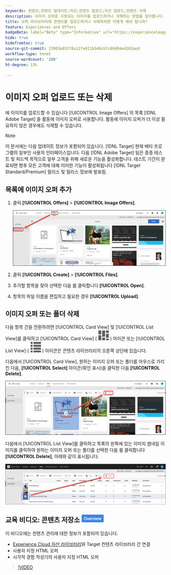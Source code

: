 ```yaml
---
keywords: 컨텐츠;컨텐츠 업데이트;자산;컨텐츠 업로드;자산 업로드;컨텐츠 삭제
description: 이미지 오퍼로 사용되는 이미지를 업로드하거나 삭제하는 방법을 알아봅니다.
title: 오퍼 라이브러리에 콘텐츠를 업로드하거나 삭제하려면 어떻게 해야 합니까?
feature: Experiences and Offers
badgeBeta: label="Beta" type="Informative" url="https://experienceleague.adobe.com/docs/target/using/introduction/intro.html#beta newtab=true" tooltip=" [!DNL Adobe Target]의 Beta 기능"
hide: true
hidefromtoc: true
source-git-commit: 13903e03178a12fe811b540cb7c00d04e4263aed
workflow-type: tm+mt
source-wordcount: '280'
ht-degree: 13%

---
```


# 이미지 오퍼 업로드 또는 삭제

에 이미지를 업로드할 수 있습니다 [!UICONTROL Image Offers] 의 목록 [!DNL Adobe Target] 을 활동에 이미지 오퍼로 사용합니다. 활동에 이미지 오퍼가 더 이상 필요하지 않은 경우에도 삭제할 수 있습니다.

>[!NOTE]
>
>이 문서에는 다음 업데이트 정보가 포함되어 있습니다. [!DNL Target] 현재 베타 프로그램의 일부인 사용자 인터페이스입니다. 다음 [!DNL Adobe Target] 팀은 종종 테스트 및 피드백 목적으로 일부 고객을 위해 새로운 기능을 활성화합니다. 테스트 기간이 완료되면 향후 모든 고객에 대해 이러한 기능이 활성화됩니다 [!DNL Target Standard/Premium] 릴리스 및 릴리스 정보에 발표됨.

## 목록에 이미지 오퍼 추가

1. 클릭 **[!UICONTROL Offers]** > **[!UICONTROL Image Offers]**.

   ![오퍼 > 이미지 오퍼](/help/main/c-experiences/c-manage-content/assets/image-offers-tab-new.png)

1. 클릭 **[!UICONTROL Create]** > **[!UICONTROL Files]**.
1. 추가할 항목을 찾아 선택한 다음 를 클릭합니다 **[!UICONTROL Open]**.
1. 항목의 파일 이름을 편집하고 필요한 경우 **[!UICONTROL Upload]**.

## 이미지 오퍼 또는 폴더 삭제

다음 항목 간을 전환하려면 [!UICONTROL Card View] 및 [!UICONTROL List View]를 클릭하고 [!UICONTROL Card View] ( ![카드 보기 아이콘](/help/main/c-experiences/c-manage-content/assets/icon-tile.png) ) 아이콘 또는 [!UICONTROL List View] ( ![목록 보기 아이콘](/help/main/c-experiences/c-manage-content/assets/icon-list-view.png) ) 아이콘은 콘텐츠 라이브러리의 오른쪽 상단에 있습니다.

다음에서 [!UICONTROL Card View], 원하는 이미지 오퍼 또는 폴더를 마우스로 가리킨 다음, **[!UICONTROL Select]** 아이콘(확인 표시)을 클릭한 다음 **[!UICONTROL Delete]**.

![카드 보기에서 오퍼 삭제](/help/main/c-experiences/c-manage-content/assets/delete-card-view.png)

다음에서 [!UICONTROL List View]를 클릭하고 목록의 왼쪽에 있는 이미지 썸네일 이미지를 클릭하여 원하는 이미지 오퍼 또는 폴더를 선택한 다음 를 클릭합니다 **[!UICONTROL Delete]**, 아래와 같이 표시됩니다.

![선택한 항목 삭제](/help/main/c-experiences/c-manage-content/assets/delete-image-offer.png)

## 교육 비디오: 콘텐츠 저장소 ![개요 배지](/help/main/assets/overview.png)

이 비디오에는 컨텐츠 관리에 대한 정보가 포함되어 있습니다.

* [Experience Cloud 자산 라이브러리](https://experienceleague.adobe.com/docs/core-services/interface/assets/creative-cloud.html)와 Target 컨텐츠 라이브러리 간 연결
* 사용자 지정 HTML 오퍼
* 시각적 경험 작성기의 사용자 지정 HTML 오퍼

>[!VIDEO](https://video.tv.adobe.com/v/17387)